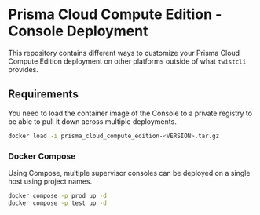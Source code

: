 # Prisma Cloud Compute Edition - Console Deployment
This repository contains different ways to customize your Prisma Cloud Compute Edition deployment on other platforms outside of what `twistcli` provides.

## Requirements
You need to load the container image of the Console to a private registry to be able to pull it down across multiple deployments.
```bash
docker load -i prisma_cloud_compute_edition-<VERSION>.tar.gz
```

### Docker Compose
Using Compose, multiple supervisor consoles can be deployed on a single host using project names.
```bash
docker compose -p prod up -d
docker compose -p test up -d
```
